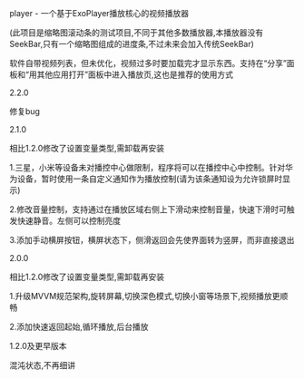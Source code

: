 player  -   一个基于ExoPlayer播放核心的视频播放器

(此项目是缩略图滚动条的测试项目,不同于其他多数播放器,本播放器没有SeekBar,只有一个缩略图组成的进度条,不过未来会加入传统SeekBar)

软件自带视频列表，但未优化，视频过多时要加载完才显示东西。支持在“分享”面板和“用其他应用打开”面板中进入播放页,这也是推荐的使用方式

2.2.0

修复bug


2.1.0

相比1.2.0修改了设置变量类型,需卸载再安装

1.三星，小米等设备未对播控中心做限制，程序将可以在播控中心中控制。针对华为设备，暂时使用一条自定义通知作为播放控制(请为该条通知设为允许锁屏时显示)

2.修改音量控制，支持通过在播放区域右侧上下滑动来控制音量，快速下滑时可触发快速静音。左侧可以控制亮度

3.添加手动横屏按钮，横屏状态下，侧滑返回会先使界面转为竖屏，而非直接退出

2.0.0

相比1.2.0修改了设置变量类型,需卸载再安装

1.升级MVVM规范架构,旋转屏幕,切换深色模式,切换小窗等场景下,视频播放更顺畅

2.添加快速返回起始,循环播放,后台播放

1.2.0及更早版本

混沌状态,不再细讲


